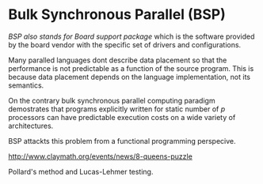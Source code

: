 # Bulk Synchronous Parallel (BSP)



*BSP also stands for Board support package* which is the software provided by
the board vendor with the specific set of drivers and configurations.

Many paralled languages dont describe data placement so that the performance is
not predictable as a function of the source program. This is because data
placement depends on the language implementation, not its semantics.

On the contrary bulk synchronous parallel computing paradigm demostrates that
programs explicitly written for static number of *p* processors can have
predictable execution costs on a wide variety of architectures.

BSP attackts this problem from a functional programming perspecive.

http://www.claymath.org/events/news/8-queens-puzzle



Pollard's method and Lucas-Lehmer testing.
